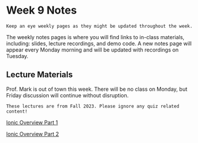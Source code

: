 Week 9 Notes
============================

```{note}
Keep an eye weekly pages as they might be updated throughout the week.
```

The weekly notes pages is where you will find links to in-class materials, including: slides, lecture recordings, and demo code. A new notes page will appear every Monday morning and will be updated with recordings on Tuesday.

## Lecture Materials

Prof. Mark is out of town this week. There will be no class on Monday, but Friday discussion will continue without disruption.

```{note}
These lectures are from Fall 2023. Please ignore any quiz related content!
```

[Ionic Overview Part 1](https://uci.yuja.com/V/Video?v=9840142&node=43196118&a=145659168&autoplay=1)

[Ionic Overview Part 2](https://uci.yuja.com/V/Video?v=9840149&node=43196156&a=140203650&autoplay=1)


